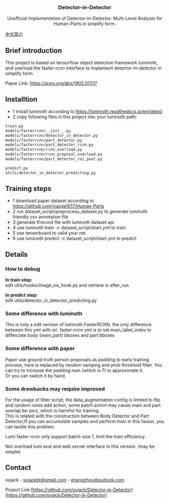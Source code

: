 <!-- PROJECT LOGO -->
<br />
<p align="center">
  <h3 align="center">Detector-in-Detector</h3>

  <p align="center">
  Unofficial Implementation of Detector-in-Detector: Multi-Level Analysis for Human-Parts
in simplify form.
    <br />
  </p>
</p>

[中文简介](README.md)

## Brief introduction
This project is based on tensorflow object detection framework luminoth,
and overload the faster-rcnn interface to implement detector-in-detector in
simplify form.<br>

Paper Link: https://arxiv.org/abs/1902.07017<br>

## Installtion
* 1 install luminoth according to https://luminoth.readthedocs.io/en/latest/<br>
* 2 copy following files in this project into your luminoth path:<br>

```bash
train.py
models/fasterrcnn/__init__.py
models/fasterrcnn/detector_in_detector.py
models/fasterrcnn/part_detector.py
models/fasterrcnn/part_detector_rcnn.py
models/fasterrcnn/rcnn_overload.py
models/fasterrcnn/rcnn_proposal_overload.py
models/fasterrcnn/part_detector_roi_pool.py
```

```bash
predict.py
utils/detector_in_detector_predicting.py
```

## Training steps
* 1 download paper dataset according to<br>
 https://github.com/xiaojie1017/Human-Parts<br>
* 2 run dataset_script/preprocess_dataset.py to generate luminoth<br>
 friendly csv annotation file<br>
* 3 generate tfrecord file with luminoth dataset api<br>
* 4 use luminoth train -c dataset_script/start.yml to train <br>
* 5 use tensorboard to valid your net.<br>
* 6 use luminoth predict -c dataset_script/start.yml to predict <br>

## Details
### How to debug
 <b>In train step:</b><br>
edit utils/hooks/image_vis_hook.py and retrieve in after_run <br>

 <b>In predict step:</b><br>
edit utils/detector_in_detector_predicting.py<br>

### Some difference with luminoth
This is only a edit version of luminoth FasterRCNN.
  the only difference between this yml with ori.
  faster-rcnn yml is to set
  main_label_index to differciate body (main_part) bboxes
  and part bboxes<br>

### Some difference with paper
Paper use ground truth person proposals as padding to
  early training process, here is replaced by random samping
  and prob threshold filter. You can try to increase the
  padding num (which is 7) to approximate it.  
  Or you can switch it by hand.

### Some drawbacks may require improved
For the usage of filter script, the data_augmentation
  config is limited to flip and random noise add action,
  some patch action may cause main and part overlap
  be zero, which is harmful for training.<br>
  This is related with the construction between Body Detector
  and Part Detector,If you can accumulate samples and perform
  train in this fasion, you can tackle this problem.<br>

Lumi faster-rcnn only support batch-size 1, limit the
  train efficiency.<br>

Not overload lumi eval and web server interface
  in this version. (may be simple)<br>


<!-- CONTACT -->
## Contact

<!--
Your Name - [@your_twitter](https://twitter.com/your_username) - email@example.com
-->
svjack - svjackbt@gmail.com - ehangzhou@outlook.com

<!--
Project Link: [https://github.com/your_username/repo_name](https://github.com/your_username/repo_name)
-->
Project Link:[https://github.com/svjack/Detector-in-Detector](https://github.com/svjack/Detector-in-Detector)
